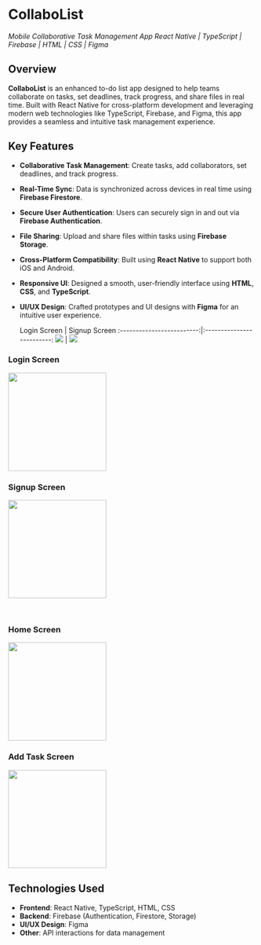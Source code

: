 # **CollaboList**
*Mobile Collaborative Task Management App*
*React Native | TypeScript | Firebase | HTML | CSS | Figma*

## **Overview**
**CollaboList** is an enhanced to-do list app designed to help teams collaborate on tasks, set deadlines, track progress, and share files in real time. Built with React Native for cross-platform development and leveraging modern web technologies like TypeScript, Firebase, and Figma, this app provides a seamless and intuitive task management experience.

## **Key Features**
- **Collaborative Task Management**: Create tasks, add collaborators, set deadlines, and track progress.
- **Real-Time Sync**: Data is synchronized across devices in real time using **Firebase Firestore**.
- **Secure User Authentication**: Users can securely sign in and out via **Firebase Authentication**.
- **File Sharing**: Upload and share files within tasks using **Firebase Storage**.
- **Cross-Platform Compatibility**: Built using **React Native** to support both iOS and Android.
- **Responsive UI**: Designed a smooth, user-friendly interface using **HTML**, **CSS**, and **TypeScript**.
- **UI/UX Design**: Crafted prototypes and UI designs with **Figma** for an intuitive user experience.

   Login Screen            |         Signup Screen
:-------------------------:|:-------------------------:
![](images/loginscreen.png)  |  ![](images/signupscreen.png)

### Login Screen
<img src="images/loginscreen.png" width="200" style="display:inline-block; margin-right:10px;"/>

### Signup Screen
<img src="images/signupscreen.png" width="200" style="display:inline-block; margin-right:10px;"/>
</p>

<br/>

### Home Screen
<img src="images/homescreen.png" width="200" style="display:inline-block; margin-right:10px;"/>

### Add Task Screen
<img src="images/addnewtask.png" width="200" style="display:inline-block; margin-right:10px;"/>

## **Technologies Used**
- **Frontend**: React Native, TypeScript, HTML, CSS
- **Backend**: Firebase (Authentication, Firestore, Storage)
- **UI/UX Design**: Figma
- **Other**: API interactions for data management
